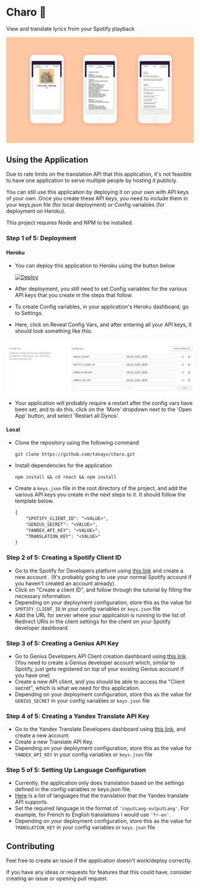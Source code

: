 # Charo :vhs:
View and translate lyrics from your Spotify playback

![The Charo Application](./docs/assets/charo.png)

## Using the Application

Due to rate limits on the translation API that this application, it's not feasible to have one application to serve multiple people by hosting it publicly.

You can still use this application by deploying it on your own with API keys of your own. Once you create these API keys, you need to include them in your keys.json file (for local deployment) or Config variables (for deployment on Heroku). 

This project requires Node and NPM to be installed. 


### Step 1 of 5: Deployment


#### Heroku
- You can deploy this application to Heroku using the button below

    [![Deploy](https://www.herokucdn.com/deploy/button.svg)](https://heroku.com/deploy?template=https://github.com/tanayv/charo.git)

- After deployment, you still need to set Config variables for the various API keys that you create in the steps that follow.

- To create Config variables, in your application's Heroku dashboard, go to Settings. 

- Here, click on Reveal Config Vars, and after entering all your API keys, it should look something like this: 

![Heroku Config Vars](./docs/assets/heroku_config_vars.png)

- Your application will probably require a restart after the config vars have been set, and to do this, click on the 'More' dropdown next to the 'Open App' button, and select 'Restart all Dynos'.

#### Local
- Clone the repository using the following command
    ````
    git clone https://github.com/tanayv/charo.git
    ````

- Install dependencies for the application
    ````
    npm install && cd react && npm install
    ````

- Create a `keys.json` file in the root directory of the project, and add the various API keys you create in the next steps to it. It should follow the template below. 

    ````
    {
        "SPOTIFY_CLIENT_ID": "<VALUE>",
        "GENIUS_SECRET": "<VALUE>",
        "YANDEX_API_KEY": "<VALUE>",
        "TRANSLATION_KEY": "<VALUE>"
    }

    ````


### Step 2 of 5: Creating a Spotify Client ID
- Go to the Spotify for Developers platform using [this link](https://developer.spotify.com/dashboard/#) and create a new account . (It's probably going to use your normal Spotify account if you haven't created an account already).
- Click on "Create a client ID", and follow through the tutorial by filling the necessary information.
- Depending on your deployment configuration, store this as the value for `SPOTIFY_CLIENT_ID` in your config variables or ``keys.json`` file
- Add the URL for server where your application is running to the list of Redirect URIs in the client settings for the client on your Spotify developer dashboard.

### Step 3 of 5: Creating a Genius API Key
- Go to Genius Developers API Client creation dashboard using [this link](https://genius.com/api-clients). (You need to create a Genius developer account which, similar to Spotify, just gets registered on top of your existing Genius account if you have one)
- Create a new API client, and you should be able to access the "Client secret", which is what we need for this application.
- Depending on your deployment configuration, store this as the value for `GENIUS_SECRET` in your config variables or ``keys.json`` file

### Step 4 of 5: Creating a Yandex Translate API Key
- Go to the Yandex Translate Developers dashboard using [this link](https://translate.yandex.com/developers/keys), and create a new account. 
- Create a new Translate API Key. 
- Depending on your deployment configuration, store this as the value for `YANDEX_API_KEY` in your config variables or ``keys.json`` file


### Step 5 of 5: Setting Up Language Configuration
- Currently, the application only does translation based on the settings defined in the config variables or keys.json file.
- [Here](https://tech.yandex.com/translate/doc/dg/concepts/api-overview-docpage/#api-overview__languages) is a list of languages that the translation that the Yandex translate API supports.
- Set the required language in the format of `'inputLang-outputLang'`. For example, for French to English translations I would use `'fr-en'`.
- Depending on your deployment configuration, store this as the value for `TRANSLATION_KEY` in your config variables or ``keys.json`` file


## Contributing
Feel free to create an issue if the application doesn't work/deploy correctly.

If you have any ideas or requests for features that this could have, consider creating an issue or opening pull request.